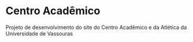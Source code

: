 # Centro Acadêmico
Projeto de desenvolvimento do site do Centro Acadêmico e da Atlética da Universidade de Vassouras
